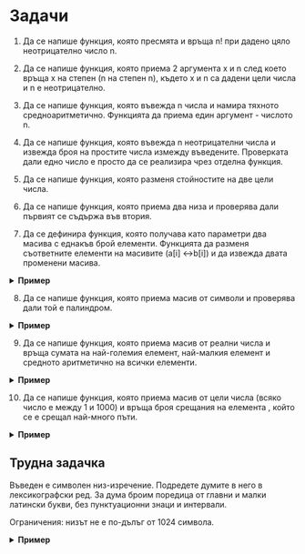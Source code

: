 # Задачи

1. Да се напише функция, която пресмята и връща n! при дадено цяло неотрицателно число n.

2. Да се напише функция, която приема 2 аргумента x и n след което връща x на степен (n на степен n), където x и n са дадени цели числа и n е неотрицателно.

3. Да се напише функция, която въвежда n числа и намира тяхното средноаритметично. Функцията да приема един аргумент - числото n.

4. Да се напише функция, която въвежда n неотрицателни числа и извежда броя на простите числа измежду въведените. Проверката дали едно число е просто да се реализира чрез отделна функция.

5. Да се напише функция, която разменя стойностите на две цели числа.

6. Да се напише функция, която приема два низа и проверява дали първият се съдържа във втория.

7. Да се дефинира функция, която получава като параметри два масива с еднакъв брой елементи. Функцията да разменя съответните елементи на масивите (a[i] <->b[i]) и да извежда двата променени масива.

<details>
<summary>
<b>Пример</b>
</summary>


```
5 
1 2 3 4 5
5
5 4 3 2 1

Резултат:
5 4 3 2 1
1 2 3 4 5
```

</details>

8. Да се напише функция, която приема масив от символи и проверява дали той е палиндром.

<details>
<summary>
<b>Пример</b>
</summary>


```
patetap 
true

patetab
false
```

</details>

9. Да се напише функция, която приема масив от реални числа и връща сумата на най-големия елемент, най-малкия елемент и средното аритметично на всички елементи.

<details>
<summary>
<b>Пример</b>
</summary>


```
5
3.2 1.8 6.5 3.5 8

14.4
```

</details>

10. Да се напише функция, която приема масив от цели числа (всяко число е между 1 и 1000) и връща броя срещания на елемента , който се е срещал най-много пъти.

<details>
<summary>
<b>Пример</b>
</summary>


```
10
1 2 3 3 1 1 2 6 5 1

4
```

</details>

## Трудна задачка

Въведен е символен низ-изречение. Подредете думите в него в лексикографски ред. За дума броим поредица от главни и малки латински букви, без пунктуационни знаци и интервали.

Ограничения: низът не е по-дълъг от 1024 символа.

<details>
<summary>
<b>Пример</b>
</summary>

```
Вход:

I love to eat, but for that I have to cook – I hate this!

Изход:

I
I
I
but
cook
eat
for
hate
have
love
that
this
to
to 
```

</details>